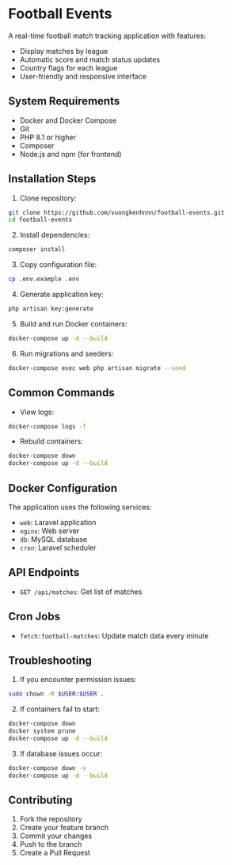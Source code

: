 # Football Events

A real-time football match tracking application with features:
- Display matches by league
- Automatic score and match status updates
- Country flags for each league
- User-friendly and responsive interface

## System Requirements

- Docker and Docker Compose
- Git
- PHP 8.1 or higher
- Composer
- Node.js and npm (for frontend)

## Installation Steps

1. Clone repository:
```bash
git clone https://github.com/vuongkenhnnn/football-events.git
cd football-events
```

2. Install dependencies:
```bash
composer install
```

3. Copy configuration file:
```bash
cp .env.example .env
```

4. Generate application key:
```bash
php artisan key:generate
```

5. Build and run Docker containers:
```bash
docker-compose up -d --build
```

6. Run migrations and seeders:
```bash
docker-compose exec web php artisan migrate --seed
```

## Common Commands
- View logs:
```bash
docker-compose logs -f
```

- Rebuild containers:
```bash
docker-compose down
docker-compose up -d --build
```

## Docker Configuration

The application uses the following services:
- `web`: Laravel application
- `nginx`: Web server
- `db`: MySQL database
- `cron`: Laravel scheduler

## API Endpoints

- `GET /api/matches`: Get list of matches

## Cron Jobs

- `fetch:football-matches`: Update match data every minute

## Troubleshooting

1. If you encounter permission issues:
```bash
sudo chown -R $USER:$USER .
```

2. If containers fail to start:
```bash
docker-compose down
docker system prune
docker-compose up -d --build
```

3. If database issues occur:
```bash
docker-compose down -v
docker-compose up -d --build
```

## Contributing

1. Fork the repository
2. Create your feature branch
3. Commit your changes
4. Push to the branch
5. Create a Pull Request
